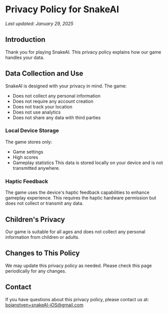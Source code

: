 # Privacy Policy for SnakeAI

*Last updated: January 29, 2025*

## Introduction
Thank you for playing SnakeAI. This privacy policy explains how our game handles your data.

## Data Collection and Use
SnakeAI is designed with your privacy in mind. The game:
- Does not collect any personal information
- Does not require any account creation
- Does not track your location
- Does not use analytics
- Does not share any data with third parties

### Local Device Storage
The game stores only:
- Game settings
- High scores
- Gameplay statistics
This data is stored locally on your device and is not transmitted anywhere.

### Haptic Feedback
The game uses the device's haptic feedback capabilities to enhance gameplay experience. This requires the haptic hardware permission but does not collect or transmit any data.

## Children's Privacy
Our game is suitable for all ages and does not collect any personal information from children or adults.

## Changes to This Policy
We may update this privacy policy as needed. Please check this page periodically for any changes.

## Contact
If you have questions about this privacy policy, please contact us at: bojanstven+snakeAI-iOS@gmail.com

